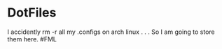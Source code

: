 # DotFiles
I accidently rm -r all my .configs on arch linux . . . So I am going to store them here. #FML
